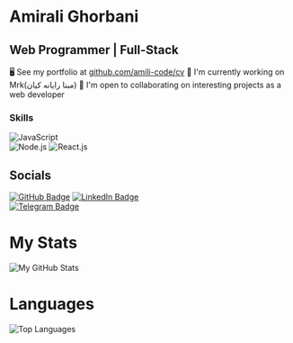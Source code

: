 # Amirali Ghorbani

## Web Programmer | Full-Stack

🖥️ See my portfolio at [github.com/amili-code/cv](https://github.com/amili-code/cv)
🚀 I'm currently working on Mrk(مبنا رایانه کیان)
🤝 I'm open to collaborating on interesting projects as a web developer

### Skills

![JavaScript](https://img.shields.io/badge/JavaScript-F7DF1E?style=for-the-badge&logo=javascript&logoColor=black)  
![Node.js](https://img.shields.io/badge/Node%20js-339933?style=for-the-badge&logo=nodedotjs&logoColor=white) 
![React.js](https://img.shields.io/badge/React-20232A?style=for-the-badge&logo=react&logoColor=61DAFB)



## Socials
[![GitHub Badge](https://img.shields.io/badge/-GitHub-24292F?style=for-the-badge&logo=github&logoColor=white)](https://github.com/amili-code/cv)
[![LinkedIn Badge](https://img.shields.io/badge/-LinkedIn-0077B5?style=for-the-badge&logo=linkedin&logoColor=white)](https://www.linkedin.com/in/amiralighorbani/)  
[![Telegram Badge](https://img.shields.io/badge/-Telegram-0088CC?style=for-the-badge&logo=telegram&logoColor=white)](https://t.me/Khodeamili)

# My Stats
![My GitHub Stats](https://github-readme-stats.vercel.app/api?username=amili-code&show_icons=true&hide_title=true)

# Languages
![Top Languages](https://github-readme-stats.vercel.app/api/top-langs/?username=amili-code)
